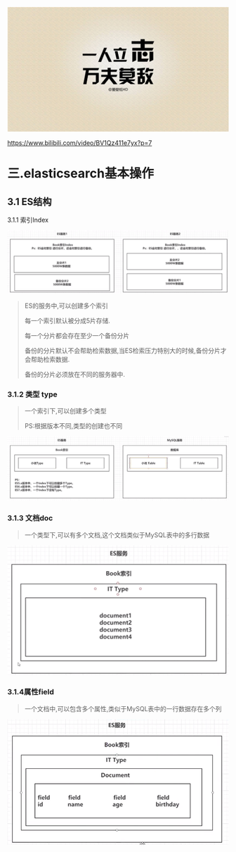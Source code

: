 ![1598360968746](06_Redis%E7%9A%84%E7%BB%93%E6%9E%84.assets/1598360968746.png)

https://www.bilibili.com/video/BV1Qz411e7yx?p=7

# 三.elasticsearch基本操作

## 3.1 ES结构

3.1.1 索引Index

![1598424035711](06_Redis%E7%9A%84%E7%BB%93%E6%9E%84.assets/1598424035711.png)

> ES的服务中,可以创建多个索引
>
> 每一个索引默认被分成5片存储.
>
> 每一个分片都会存在至少一个备份分片
>
> 备份的分片默认不会帮助检索数据,当ES检索压力特别大的时候,备份分片才会帮助检索数据.
>
> 备份的分片必须放在不同的服务器中.

### 3.1.2 类型 type

> 一个索引下,可以创建多个类型
>
> PS:根据版本不同,类型的创建也不同

![1598423872471](06_Redis%E7%9A%84%E7%BB%93%E6%9E%84.assets/1598423872471.png)

### 3.1.3 文档doc

> 一个类型下,可以有多个文档,这个文档类似于MySQL表中的多行数据

![1598424304674](06_Redis%E7%9A%84%E7%BB%93%E6%9E%84.assets/1598424304674.png)

### 3.1.4属性field

> 一个文档中,可以包含多个属性,类似于MySQL表中的一行数据存在多个列

![1598424431267](06_Redis%E7%9A%84%E7%BB%93%E6%9E%84.assets/1598424431267.png)